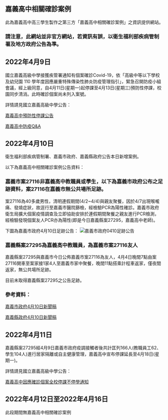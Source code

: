 ## 嘉義高中相關確診案例

此為嘉義高中高三學生製作之第三方「嘉義高中相關確診案例」之資訊提供網站。

### 請注意，此網站並非官方網站，若資訊有誤，以衛生福利部疾病管制署及地方政府公告為準。

## 2022年4月9日

國立嘉義高級中學接獲疾管署通知有個案確診Covid-19，依「高級中等以下學校及幼兒園 110 學年度因應嚴重特殊傳染性肺炎防疫管理指引」，緊急召開防疫小組會議，經上級同意，自4月11日(星期一)起停課至4月13日(星期三)預防性停課，校園同步清消。此時確診個案尚未列入案號。

詳情請見國立嘉義高級中學公告：

[嘉義高中預防性停課公告](https://www.cysh.cy.edu.tw/p/406-1008-46512,r12.php)

[嘉義高中防疫Q&A](https://www.cysh.cy.edu.tw/app/index.php?Action=downloadfile&file=WVhSMFlXTm9MelV4TDNCMFlWODBNell3T0Y4ME16VTFNVGhmTVRBMk56UXVjR1Jt&fname=OO54USWXUS40VXHHA404RK14RKNKOOICQOUW4020VX05FG40ZWROLOB4WWOOA0OKWW54UXZXDG0405XTMOPKTS34OPB0GCGCLPYTXW50XWB4CDOO140024DCGCLK0115JCLKSXHGTWFGSWHCUS30A110)

## 2022年4月10日

衛生福利部疾病管制署、嘉義市政府、嘉義縣政府公告本日新增案例。

以下為嘉義高中相關確診案例公告資料：

### 嘉義市案27116非嘉義高中教職員或學生，以下為嘉義市政府公布之足跡資料，案27116在嘉義市無公共場所足跡。

案27116為40多歲男性，清明連假期間(4/2~4/4)與親友聚餐，因於4/7出現喉嚨痛、發燒症狀，故逕行至嘉義市醫院篩檢，經檢驗PCR為陽性確診。嘉義市政府衛生局擴大個案疫情調查及立即協助安排於連假期間聚餐之親友進行PCR檢測，經檢驗發現個案友人PCR亦為陽性(即是今日嘉義縣案27295，嘉義高中老師)。

下圖為嘉義市政府4月10日足跡公告：
![嘉義市政府0410足跡公告](https://user-images.githubusercontent.com/99020504/162608586-b40a6b45-6f58-4d07-a97c-606cab2fa2ed.jpg)



### 嘉義縣案27295為嘉義高中教職員，為嘉義市案27116友人

嘉義縣案27295與嘉義市今日公佈嘉義市案27116為友人，4月4日晚間7點由案27116開車至案家接1家4人至嘉義市家中聚餐，晚間11點搭乘計程車返家，僅夜間返家，無公共場所足跡。

目前未取得嘉義縣案27295之公告足跡。


### 參考資料：

[嘉義市政府4月10日新聞稿](https://www.chiayi.gov.tw/News_Content.aspx?n=454&sms=9149&s=639411)

[嘉義縣政府4月10日新聞稿](https://www.cyhg.gov.tw/News_Content.aspx?n=20C1A3DAF6A74FCE&sms=CA3FB4291106E1D9&s=1B3FCFACA3BA612B)

## 2022年4月11日

嘉義縣案27295經4月9日嘉義市政府疫調接觸者後共計匡列166人(教職員工62、學生104人)進行居家隔離或自主健康管理，嘉義高中宣布停課延長至4月18日(星期一)。


詳情請見國立嘉義高級中學公告：

[嘉義高中因應確診個案全校停課不停學通知](https://www.cysh.cy.edu.tw/var/file/8/1008/img/847467877.pdf)

## 2022年4月12日至2022年4月16日

此段期間無嘉義高中相關確診案例
